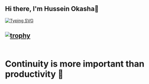 ## Hi there, I'm Hussein Okasha👋
[![Typing SVG](https://readme-typing-svg.herokuapp.com?font=Cairo&weight=600&size=30&pause=1000&color=8B87F7&width=442&lines=Hi%2C+I'm+Hussein;Front+End+Developer;Learner🔷)](https://git.io/typing-svg)

[![trophy](https://github-profile-trophy.vercel.app/?username=hussien415532)](https://github.com/ryo-ma/github-profile-trophy)
<br><br>
---
<h1 style:"text-align:center;">Continuity is more important than productivity 💪</h1> 
